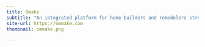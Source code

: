 ```yaml
---
title: Omake
subtitle: "An integrated platform for home builders and remodelers struggling with organization and scheduling."
site-url: https://ommake.com
thumbnail: ommake.png

---
```

